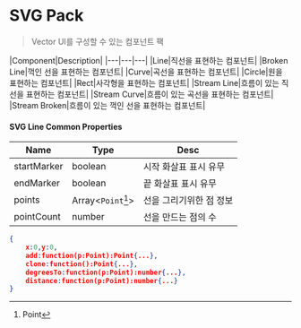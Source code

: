 # SVG Pack
> Vector UI를 구성할 수 있는 컴포넌트 팩

|Component|Description|
|---|---|---|
|Line|직선을 표현하는 컴포넌트|
|Broken Line|꺽인 선을 표현하는 컴포넌트|
|Curve|곡선을 표현하는 컴포넌트|
|Circle|원을 표현하는 컴포넌트|
|Rect|사각형을 표현하는 컴포넌트|
|Stream Line|흐름이 있는 직선을 표현하는 컴포넌트|
|Stream Curve|흐름이 있는 곡선을 표현하는 컴포넌트|
|Stream Broken|흐름이 있는 꺽인 선을 표현하는 컴포넌트|


#### SVG Line Common Properties
| Name | Type | Desc |
| --- | --- | --- |
| startMarker | boolean | 시작 화살표 표시 유무 |
| endMarker | boolean | 끝 화살표 표시 유무 |
| points | Array<`Point`[^1]> | 선을 그리기위한 점 정보 |
| pointCount | number | 선을 만드는 점의 수 |

[^1]: Point
```json
{
    x:0,y:0,
    add:function(p:Point):Point{...},
    clone:function():Point{...},
    degreesTo:function(p:Point):number{...},
    distance:function(p:Point):number{...}
}
```